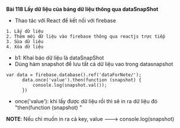 **Bài 118 Lấy dữ liệu của bảng dữ liệu thông qua dataSnapShot**

- Thao tác với React để kết nối với firebase

```
1. Lấy dữ liệu
2. Thêm mới dữ liệu vào firebase thông qua reactjs trực tiếp
3. Sừa dữ liệu
4. Xóa dữ liệu
```
- b1: Khai báo dữ liệu là dataSnapShot
- Dùng hàm snapshot để lưu tất cả dữ liệu vao trong datasnapshot
```
var data = firebase.database().ref('dataForNote/');
      data.once('value').then(function (snapshot) {
          console.log(snapshot.val());
      })
```
- once('value'): khi lấy được dữ liệu rồi thì sẽ in ra dữ liệu đó "then(function (snapshot) "

**NOTE**: Nếu chỉ muốn in ra cả key, value ---> console.log(snapshot)
